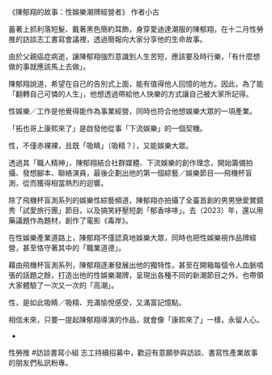 ---
---
《陳郁翔的故事：性娛樂潮牌經營者》
作者小古

蓄著上抓利落短髮、戴著黑色簡約耳飾，身穿愛迪達潮服的陳郁翔，在十二月性勞推的訪談志工書寫會議裡，透過簡報向大家分享他的生命故事。

由於父親癌症病逝，讓陳郁翔強烈意識到人生苦短，應該要及時行樂，「有什麼想做的事就應該馬上去做」。

陳郁翔說道，希望在自己的告別式上面，能有值得他人回憶的地方。因此，為了能「翻轉自己可憐的人生」，他想透過帶給他人快樂的方式讓自己被大家所記得。

性娛樂／工作是他覺得能作為事業經營，同時也符合他想娛樂大眾的一項產業。

「拓也哥上康熙來了」是啟發他從事「下流娛樂」的一個契機。

性，不僅赤裸裸，且既「吸睛」（吸精？），又能娛樂大眾。

透過其「職人精神」，陳郁翔結合社群媒體、下流娛樂的創作理念，開始籌備拍攝、發想腳本、聯絡演員，最後企劃出他的第一個綜藝／娛樂節目──飛機杯盲測，從而獲得相當熱烈的迴響。

除了飛機杯盲測系列的娛樂性綜藝頻道，陳郁翔亦拍攝了全臺首創的男男戀愛實鏡秀「試愛旅行團」節目，以及搞笑紓壓短劇「郁香哆哆」。去（2023）年，還以用藥議題作為題材，創作了電影《毒岸》。

在性娛樂產業道路上，陳郁翔不僅認真地娛樂大眾，同時也把性娛樂視作品牌經營，甚至恪守著其中的「職業道德」。

藉由飛機杯盲測系列，陳郁翔逐漸發展出他的獨特性，甚至在開箱每個令人血脈噴張的話題之餘，打造出他的性娛樂潮牌，呈現出各種不同的新潮節目之外，也帶領大家體驗了一次又一次的「高潮」。

性，是如此吸睛／吸精、充滿愉悅感受，又滿富記憶點。

相信未來，只要一提起陳郁翔導演的作品，就會像「康熙來了」一樣，永留人心。

-
性勞推 #訪談書寫小組 志工持續招募中，歡迎有意願參與訪談、書寫性產業故事的朋友們私訊粉專。